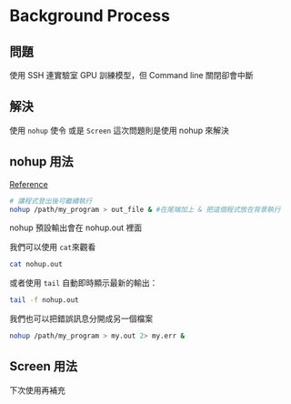 # Background Process

## 問題

使用 SSH 連實驗室 GPU 訓練模型，但 Command line 關閉卻會中斷

## 解決

使用 `nohup` 使令 或是 `Screen`
這次問題則是使用 nohup 來解決



## nohup 用法

[Reference](https://blog.gtwang.org/linux/linux-nohup-command-tutorial/)

```bash
# 讓程式登出後可繼續執行
nohup /path/my_program > out_file & #在尾端加上 & 把這個程式放在背景執行
```

nohup 預設輸出會在 nohup.out 裡面

我們可以使用 `cat`來觀看

```bash
cat nohup.out
```

或者使用 `tail` 自動即時顯示最新的輸出：

```bash
tail -f nohup.out
```

我們也可以把錯誤訊息分開成另一個檔案

```bash
nohup /path/my_program > my.out 2> my.err &
```

## Screen 用法

下次使用再補充